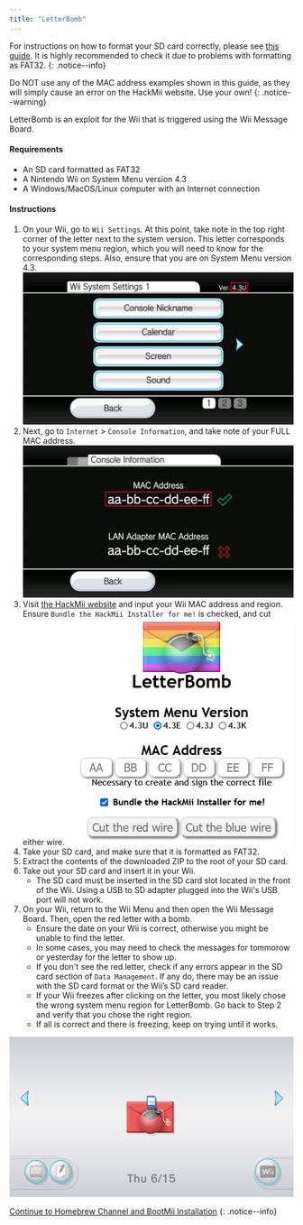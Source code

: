 ```yaml
---
title: "LetterBomb"
---
```


For instructions on how to format your SD card correctly, please see [this guide](https://wiki.hacks.guide/wiki/Formatting_an_SD_card). It is highly recommended to check it due to problems with formatting as FAT32.
{: .notice--info}

Do NOT use any of the MAC address examples shown in this guide, as they will simply cause an error on the HackMii website. Use your own!
{: .notice--warning}

LetterBomb is an exploit for the Wii that is triggered using the Wii Message Board.

#### Requirements
* An SD card formatted as FAT32
* A Nintendo Wii on System Menu version 4.3
* A Windows/MacOS/Linux computer with an Internet connection

#### Instructions

1. On your Wii, go to `Wii Settings`. At this point, take note in the top right corner of the letter next to the system version. This letter corresponds to your system menu region, which you will need to know for the corresponding steps. Also, ensure that you are on System Menu version 4.3.
    ![Wii Region](/images/wii/SystemMenuVersion.png)
1. Next, go to `Internet` > `Console Information`, and take note of your FULL MAC address.
    ![Mac Address](/images/wii/MacAddress.png)
1. Visit [the HackMii website](https://please.hackmii.com/) and input your Wii MAC address and region. Ensure `Bundle the HackMii Installer for me!` is checked, and cut either wire.
    ![HackMii Screen](/images/exploits/letterbomb/LetterBomb-PC.png)
1. Take your SD card, and make sure that it is formatted as FAT32.
1. Extract the contents of the downloaded ZIP to the root of your SD card.
1. Take out your SD card and insert it in your Wii.
    + The SD card must be inserted in the SD card slot located in the front of the Wii. Using a USB to SD adapter plugged into the Wii's USB port will not work.
1. On your Wii, return to the Wii Menu and then open the Wii Message Board. Then, open the red letter with a bomb.
    + Ensure the date on your Wii is correct, otherwise you might be unable to find the letter.
    + In some cases, you may need to check the messages for tommorow or yesterday for the letter to show up.
    + If you don't see the red letter, check if any errors appear in the SD card section of `Data Management`. If any do, there may be an issue with the SD card format or the Wii’s SD card reader.
    + If your Wii freezes after clicking on the letter, you most likely chose the wrong system menu region for LetterBomb. Go back to Step 2 and verify that you chose the right region.
    + If all is correct and there is freezing, keep on trying until it works.

![LetterBomb Wii Menu](/images/exploits/letterbomb/LetterBomb-Wii.png)

[Continue to Homebrew Channel and BootMii Installation](hbc)
{: .notice--info}
